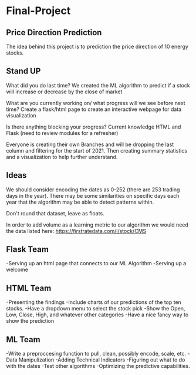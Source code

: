 # Final-Project

## Price Direction Prediction
The idea behind this project is to prediction the price direction of 10 energy stocks.  

## Stand UP
What did you do last time?
We created the ML algorithm to predict if a stock will increase or decrease by the close of market 

What are you currently working on/ what progress will we see before next time?
Create a flask/html page to create an interactive webpage for data visualization

Is there anything blocking your progress?
Current knowledge HTML and Flask (need to review modules for a refresher)

Everyone is creating their own Branches and will be dropping the last column and filtering for the start of 2021. Then creating summary statistics and a visualization to help further understand. 

## Ideas
We should consider encoding the dates as 0-252 (there are 253 trading days in the year).
There may be some similarities on specific days each year that the algorithm may be able to detect patterns within.

Don't round that dataset, leave as floats.

In order to add volume as a learning metric to our algorithm we would need the data listed here: https://firstratedata.com/i/stock/CMS

## Flask Team
-Serving up an html page that connects to our ML Algorithm
-Serving up a welcome


## HTML Team
-Presenting the findings
-Include charts of our predictions of the top ten stocks.
-Have a dropdown menu to select the stock pick
-Show the Open, Low, Close, High, and whatever other categories
-Have a nice fancy way to show the prediction

## ML Team
-Write a preproccesing function to pull, clean, possibly encode, scale, etc. 
-Data Manipulization
-Adding Technical Indicators
-Figuring out what to do with the dates
-Test other algorithms
-Optimizing the predictive capabilities.

